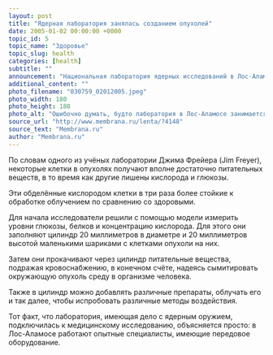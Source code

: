 ```yaml
---
layout: post
title: "Ядерная лаборатория занялась созданием опухолей"
date: 2005-01-02 00:00:00 +0000
topic_id: 5
topic_name: "Здоровье"
topic_slug: health
categories: [health]
subtitle: ""
announcement: "Национальная лаборатория ядерных исследований в Лос-Аламосе (Los Alamos National Laboratory) получила $600-тысячный грант на создание биологических и компьютерных моделей злокачественных опухолей с целью помочь медикам найти лучшие методы для удаления таких опухолей у пациентов."
additional_content: ""
photo_filename: "030759_02012005.jpeg"
photo_width: 180
photo_height: 180
photo_alt: "Ошибочно думать, будто лаборатория в Лос-Аламосе занимается исключительно ядерными исследованиями. Здесь, к примеру, создают инструменты для марсианских роверов (фото с сайта lanl.gov)"
source_url: "http://www.membrana.ru/lenta/?4148"
source_text: "Membrana.ru"
author: "Membrana.ru"
---
```

По словам одного из учёных лаборатории Джима Фрейера (Jim Freyer), некоторые клетки в опухолях получают вполне достаточно питательных веществ, в то время как другие лишены кислорода и глюкозы.

Эти обделённые кислородом клетки в три раза более стойкие к обработке облучением по сравнению со здоровыми.

Для начала исследователи решили с помощью модели измерить уровни глюкозы, белков и концентрацию кислорода. Для этого они заполняют цилиндр 20 миллиметров в диаметре и 20 миллиметров высотой маленькими шариками с клетками опухоли на них.

Затем они прокачивают через цилиндр питательные вещества, подражая кровоснабжению, в конечном счёте, надеясь сымитировать окружающую опухоль среду в организме человека.

Также в цилиндр можно добавлять различные препараты, облучать его и так далее, чтобы испробовать различные методы воздействия.

Тот факт, что лаборатория, имеющая дело с ядерным оружием, подключилась к медицинскому исследованию, объясняется просто: в Лос-Аламосе работают опытные специалисты, имеющие передовое оборудование.
